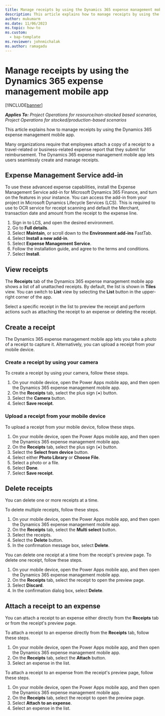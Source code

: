 ```yaml
---
title: Manage receipts by using the Dynamics 365 expense management mobile app
description: This article explains how to manage receipts by using the Dynamics 365 expense management mobile app.
author: mukumarm
ms.date: 11/06/2023
ms.topic: how-to
ms.custom: 
  - bap-template
ms.reviewer: johnmichalak
ms.author: ramagadu
---
```


# Manage receipts by using the Dynamics 365 expense management mobile app

[!INCLUDE[banner](../includes/banner.md)]

_**Applies To:** Project Operations for resource/non-stocked based scenarios, Project Operations for stocked/production-based scenarios_

This article explains how to manage receipts by using the Dynamics 365 expense management mobile app.

Many organizations require that employees attach a copy of a receipt to a travel-related or business-related expense report that they submit for reimbursement. The Dynamics 365 expense management mobile app lets users seamlessly create and manage receipts.

## Expense Management Service add-in
To use these advanced expense capabilities, install the Expense Management Service add-in for Microsoft Dynamics 365 Finance, and turn on the features in your instance. You can access the add-in from your project in Microsoft Dynamics Lifecycle Services (LCS). This is required to use to OCR service for receipt scanning and default the Merchant, transaction date and amount from the receipt to the expense line.

1. Sign in to LCS, and open the desired environment.
2. Go to **Full details**.
3. Select **Maintain**, or scroll down to the **Environment add-ins** FastTab.
4. Select **Install a new add-in**.
5. Select **Expense Management Service**.
6. Follow the installation guide, and agree to the terms and conditions.
7. Select **Install**.

## View receipts

The **Receipts** tab of the Dynamics 365 expense management mobile app shows a list of all unattached receipts. By default, the list is shown in **Tiles** view. You can switch to **List** view by selecting the **List** button in the upper-right corner of the app.

Select a specific receipt in the list to preview the receipt and perform actions such as attaching the receipt to an expense or deleting the receipt.

## Create a receipt

The Dynamics 365 expense management mobile app lets you take a photo of a receipt to capture it. Alternatively, you can upload a receipt from your mobile device.

### Create a receipt by using your camera

To create a receipt by using your camera, follow these steps.

1. On your mobile device, open the Power Apps mobile app, and then open the Dynamics 365 expense management mobile app.
1. On the **Receipts** tab, select the plus sign (**+**) button.
1. Select the **Camera** button.
1. Select **Save receipt**.

### Upload a receipt from your mobile device

To upload a receipt from your mobile device, follow these steps.

1. On your mobile device, open the Power Apps mobile app, and then open the Dynamics 365 expense management mobile app.
1. On the **Receipts** tab, select the plus sign (**+**) button.
1. Select the **Select from device** button.
1. Select either **Photo Library** or **Choose File**.
1. Select a photo or a file.
1. Select **Done**.
1. Select **Save receipt**.

## Delete receipts

You can delete one or more receipts at a time.

To delete multiple receipts, follow these steps.

1. On your mobile device, open the Power Apps mobile app, and then open the Dynamics 365 expense management mobile app.
1. On the **Receipts** tab, select the **Multi select** button.
1. Select the receipts.
1. Select the **Delete** button.
1. In the confirmation message box, select **Delete**.

You can delete one receipt at a time from the receipt's preview page. To delete one receipt, follow these steps.

1. On your mobile device, open the Power Apps mobile app, and then open the Dynamics 365 expense management mobile app.
1. On the **Receipts** tab, select the receipt to open the preview page.
1. Select **Discard**.
1. In the confirmation dialog box, select **Delete**.

## Attach a receipt to an expense

You can attach a receipt to an expense either directly from the **Receipts** tab or from the receipt's preview page.

To attach a receipt to an expense directly from the **Receipts** tab, follow these steps.

1. On your mobile device, open the Power Apps mobile app, and then open the Dynamics 365 expense management mobile app.
1. On the **Receipts** tab, select the **Attach** button.
1. Select an expense in the list.

To attach a receipt to an expense from the receipt's preview page, follow these steps.

1. On your mobile device, open the Power Apps mobile app, and then open the Dynamics 365 expense management mobile app.
1. On the **Receipts** tab, select the receipt to open the preview page.
1. Select **Attach to an expense**.
1. Select an expense in the list.
